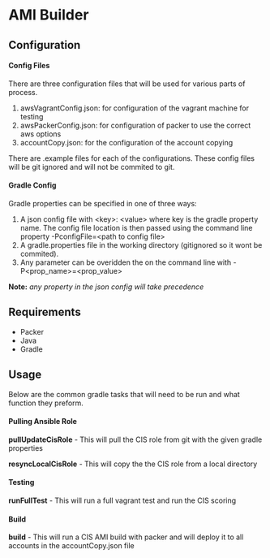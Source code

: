 # AMI Builder

## Configuration

#### Config Files

There are three configuration files that will be used for various parts of process. 

1. awsVagrantConfig.json: for configuration of the vagrant machine for testing
2. awsPackerConfig.json: for configuration of packer to use the correct aws options
3. accountCopy.json: for the configuration of the account copying

There are .example files for each of the configurations. These config files will be git ignored
and will not be commited to git.

#### Gradle Config

Gradle properties can be specified in one of three ways:

1. A json config file with \<key>: \<value> where key is the gradle property name. The config file location is then
passed using the command line property -PconfigFile=\<path to config file>
2. A gradle.properties file in the working directory (gitignored so it wont be commited).
3. Any parameter can be overidden the on the command line with -P\<prop_name>=\<prop_value>

**Note:** _any property in the json config will take precedence_

## Requirements 

* Packer
* Java
* Gradle

## Usage

Below are the common gradle tasks that will need to be run and what function they preform.

#### Pulling Ansible Role
**pullUpdateCisRole** - This will pull the CIS role from git with the given gradle properties

**resyncLocalCisRole** - This will copy the the CIS role from a local directory

#### Testing

**runFullTest** - This will run a full vagrant test and run the CIS scoring

#### Build

**build** - This will run a CIS AMI build with packer and will deploy it to all accounts in the accountCopy.json file

